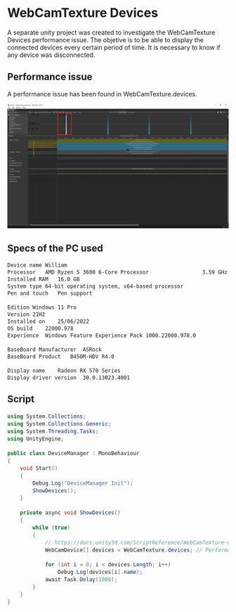 # WebCamTexture Devices

A separate unity project was created to investigate the WebCamTexture Devices performance issue. The objetive is to be able to display the connected devices every certain period of time. It is necessary to know if any device was disconnected.

## Performance issue

A performance issue has been found in WebCamTexture.devices.

![WebCamTexture-devices-performance-issue](/Images/WebCamTexture.devices-performance-issue.png)

## Specs of the PC used

```
Device name	William
Processor	AMD Ryzen 5 3600 6-Core Processor                 3.59 GHz
Installed RAM	16.0 GB
System type	64-bit operating system, x64-based processor
Pen and touch	Pen support

Edition	Windows 11 Pro
Version	21H2
Installed on	25/06/2022
OS build	22000.978
Experience	Windows Feature Experience Pack 1000.22000.978.0

BaseBoard Manufacturer	ASRock
BaseBoard Product	B450M-HDV R4.0

Display name	Radeon RX 570 Series
Display driver version	30.0.13023.4001
```

## Script

```C#
using System.Collections;
using System.Collections.Generic;
using System.Threading.Tasks;
using UnityEngine;

public class DeviceManager : MonoBehaviour
{
    void Start()
    {
        Debug.Log("DeviceManager Init");
        ShowDevices();
    }

    private async void ShowDevices()
    {
        while (true)
        {
            // https://docs.unity3d.com/ScriptReference/WebCamTexture-devices.html
            WebCamDevice[] devices = WebCamTexture.devices; // Performance issue

            for (int i = 0; i < devices.Length; i++)
                Debug.Log(devices[i].name);
            await Task.Delay(1000);
        }
    }
}
```
